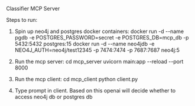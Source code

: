 Classifier MCP Server

Steps to run:
1. Spin up neo4j and postgres docker containers:
      docker run -d --name pgdb -e POSTGRES_PASSWORD=secret -e POSTGRES_DB=mcp_db -p 5432:5432 postgres:15
      docker run -d --name neo4jdb -e NEO4J_AUTH=neo4j/test12345 -p 7474:7474 -p 7687:7687 neo4j:5

2. Run the mcp server:
     cd mcp_server
     uvicorn main:app --reload --port 8000

3. Run the mcp client:
     cd mcp_client
     python client.py

4. Type prompt in client. Based on this openai will decide whether to access neo4j db or postgres db
